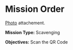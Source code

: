 # Mission Order

[Photo](spare_billboards.jpg) attachement.

**Mission Type:** Scavenging

**Objectives:** Scan the QR Code

